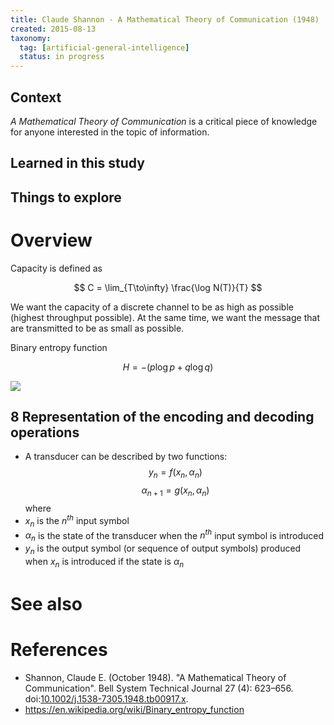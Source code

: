 ```yaml
---
title: Claude Shannon - A Mathematical Theory of Communication (1948)
created: 2015-08-13
taxonomy:
  tag: [artificial-general-intelligence]
  status: in progress
---
```


## Context

*A Mathematical Theory of Communication* is a critical piece of knowledge for anyone interested in the topic of information.

## Learned in this study

## Things to explore

# Overview

Capacity is defined as

$$
C = \lim_{T\to\infty} \frac{\log N(T)}{T}
$$

We want the capacity of a discrete channel to be as high as possible (highest throughput possible).
At the same time, we want the message that are transmitted to be as small as possible.

Binary entropy function

$$
H = -(p \log p + q \log q)
$$

![](images/Binary_entropy_plot.svg)

## 8 Representation of the encoding and decoding operations
* A transducer can be described by two functions:
$$
y_n = f(x_n, \alpha_n)
$$
$$
\alpha_{n+1} = g(x_n, \alpha_n)
$$
where
* $x_n$ is the $n^{th}$ input symbol
* $\alpha_n$ is the state of the transducer when the $n^{th}$ input symbol is introduced
* $y_n$ is the output symbol (or sequence of output symbols) produced when $x_n$ is introduced if the state is $\alpha_n$

# See also

# References
* Shannon, Claude E. (October 1948). "A Mathematical Theory of Communication". Bell System Technical Journal 27 (4): 623–656. doi:[10.1002/j.1538-7305.1948.tb00917.x](https://dx.doi.org/10.1002%2Fj.1538-7305.1948.tb00917.x).
* https://en.wikipedia.org/wiki/Binary_entropy_function
